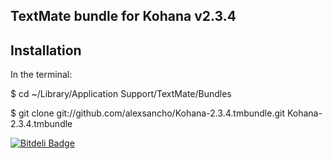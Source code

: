 ## TextMate bundle for Kohana v2.3.4 ##

## Installation ##

In the terminal:

$ cd ~/Library/Application Support/TextMate/Bundles  

$ git clone git://github.com/alexsancho/Kohana-2.3.4.tmbundle.git Kohana-2.3.4.tmbundle


[![Bitdeli Badge](https://d2weczhvl823v0.cloudfront.net/alexsancho/kohana-2.3.4.tmbundle/trend.png)](https://bitdeli.com/free "Bitdeli Badge")

